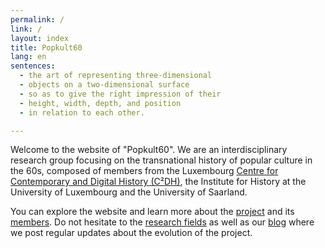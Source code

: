 ```yaml
---
permalink: /
link: /
layout: index
title: Popkult60
lang: en
sentences:
  - the art of representing three-dimensional
  - objects on a two-dimensional surface
  - so as to give the right impression of their
  - height, width, depth, and position
  - in relation to each other.

---
```


Welcome to the website of "Popkult60". We are an interdisciplinary research group focusing on the transnational history of popular culture in the 60s, composed of members from the Luxembourg [Centre for Contemporary and Digital History (C²DH)](https://c2dh.uni.lu), the Institute for History at the University of Luxembourg and the University of Saarland.

You can explore the website and learn more about the [project](https://c2dh.github.io/popkult60/about/) and its [members](https://c2dh.github.io/popkult60/people/). Do not hesitate to the [research fields](https://c2dh.github.io/popkult60/fields/) as well as our [blog](https://c2dh.github.io/popkult60/blog/) where we post regular updates about the evolution of the project.
